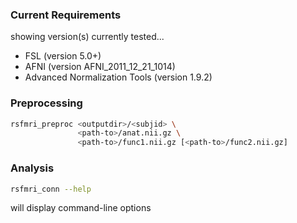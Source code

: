 ### Current Requirements
showing version(s) currently tested...

* FSL (version 5.0+)
* AFNI (version AFNI_2011_12_21_1014)
* Advanced Normalization Tools (version 1.9.2)


### Preprocessing

```bash
rsfmri_preproc <outputdir>/<subjid> \
               <path-to>/anat.nii.gz \
               <path-to>/func1.nii.gz [<path-to>/func2.nii.gz]
```


### Analysis

```bash
rsfmri_conn --help
```

will display command-line options
